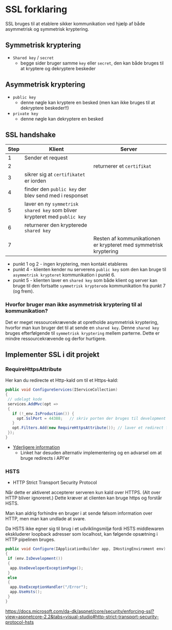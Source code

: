 # SSL forklaring
SSL bruges til at etablere sikker kommunikation ved hjælp af både asymmetrisk og symmetrisk kryptering.

## Symmetrisk kryptering

 - `Shared key` / `secret` 
   - begge sider bruger samme `key` eller `secret`, den kan både bruges til at kryptere og dekryptere beskeder

## Asymmetrisk kryptering
- `public key` 
  - denne nøgle kan kryptere en besked (men kan ikke bruges til at dekryptere beskeder!!)
- `private key` 
  - denne nøgle kan dekryptere en besked

## SSL handshake

| Step | Klient | Server |
|---|---|---|
| 1 | Sender et request | |
| 2 | | returnerer et `certifikat` |
| 3 | sikrer sig at `certifikatet` er iorden |  |
| 4 | finder den `public key` der blev send med i responset |  |
| 5 | laver en ny `symmetrisk shared key` som bliver krypteret med `public key` |  |
| 6 | returnerer den krypterede `shared key` |  |
| 7 |  | Resten af kommunikationen er krypteret med symmetrisk kryptering |

- punkt 1 og 2 - ingen kryptering, men kontakt etableres
- punkt 4 - klienten kender nu serverens `public key` som den kan bruge til `asymmetrisk krypteret` kommunikation i punkt 6.
- punkt 5 - klienten laver en `shared key` som både klient og server kan bruge til den fortsatte `symmetrisk krypterede` kommunikation fra punkt 7 (og frem).

### Hvorfor bruger man ikke asymmetrisk kryptering til al kommunikation?
Det er meget ressourcekrævende at opretholde asymmetrisk kryptering, hvorfor man kun bruger det til at sende en `shared key`. Denne `shared key` bruges efterfølgende til `symmetrisk kryptering` mellem parterne. Dette er mindre ressourcekrævende og derfor hurtigere.

## Implementer SSL i dit projekt
### RequireHttpsAttribute
Her kan du redirecte et Http-kald om til et Https-kald:
```c#
public void ConfigureServices(IServiceCollection)
{
 // udelagt kode
 services.AddMvc(opt =>
 {
   if (!_env.IsProduction()) { 
     opt.SslPort = 44388;   // skriv porten der bruges til development
   }
   opt.Filters.Add(new RequireHttpsAttribute()); // laver et redirect fra http til https
 });
}
```
- [Yderligere information](https://docs.microsoft.com/da-dk/aspnet/core/security/enforcing-ssl?view=aspnetcore-2.2)
  - Linket har desuden alternativ implementering og en advarsel om at bruge redirects i API'er
  
### HSTS
- HTTP Strict Transport Security Protocol

Når dette er aktiveret accepterer serveren kun kald over HTTPS. (Alt over HTTP bliver ignoreret.) Dette kræver at clienten kan bruge https og forstår HSTS.

Man kan aldrig forhindre en bruger i at sende følsom information over HTTP, men man kan undlade at svare.

Da HSTS ikke egner sig til brug i et udviklingsmiljø fordi HSTS middlewaren ekskluderer loopback adresser som localhost, kan følgende opsætning i HTTP pipelinen bruges.
```c#
public void Configure(IApplicationBuilder app, IHostingEnviroment env)
{
 if (env.IsDevelopment())
 {
  app.UseDeveloperExceptionPage();
 }
 else
 {
  app.UseExceptionHandler("/Error");
  app.UseHsts();
 }
}
```
https://docs.microsoft.com/da-dk/aspnet/core/security/enforcing-ssl?view=aspnetcore-2.2&tabs=visual-studio#http-strict-transport-security-protocol-hsts
